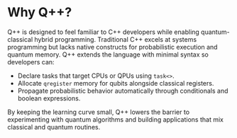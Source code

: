 # Why Q++?

Q++ is designed to feel familiar to C++ developers while enabling quantum-classical hybrid programming. Traditional C++ excels at systems programming but lacks native constructs for probabilistic execution and quantum memory. Q++ extends the language with minimal syntax so developers can:

- Declare tasks that target CPUs or QPUs using `task<>`.
- Allocate `qregister` memory for qubits alongside classical registers.
- Propagate probabilistic behavior automatically through conditionals and boolean expressions.

By keeping the learning curve small, Q++ lowers the barrier to experimenting with quantum algorithms and building applications that mix classical and quantum routines.
